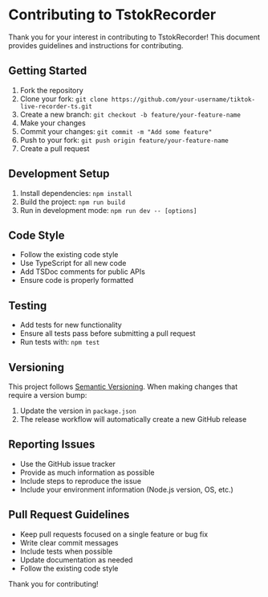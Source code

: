 # Contributing to TstokRecorder

Thank you for your interest in contributing to TstokRecorder! This document provides guidelines and instructions for contributing.

## Getting Started

1. Fork the repository
2. Clone your fork: `git clone https://github.com/your-username/tiktok-live-recorder-ts.git`
3. Create a new branch: `git checkout -b feature/your-feature-name`
4. Make your changes
5. Commit your changes: `git commit -m "Add some feature"`
6. Push to your fork: `git push origin feature/your-feature-name`
7. Create a pull request

## Development Setup

1. Install dependencies: `npm install`
2. Build the project: `npm run build`
3. Run in development mode: `npm run dev -- [options]`

## Code Style

- Follow the existing code style
- Use TypeScript for all new code
- Add TSDoc comments for public APIs
- Ensure code is properly formatted

## Testing

- Add tests for new functionality
- Ensure all tests pass before submitting a pull request
- Run tests with: `npm test`

## Versioning

This project follows [Semantic Versioning](https://semver.org/). When making changes that require a version bump:

1. Update the version in `package.json`
2. The release workflow will automatically create a new GitHub release

## Reporting Issues

- Use the GitHub issue tracker
- Provide as much information as possible
- Include steps to reproduce the issue
- Include your environment information (Node.js version, OS, etc.)

## Pull Request Guidelines

- Keep pull requests focused on a single feature or bug fix
- Write clear commit messages
- Include tests when possible
- Update documentation as needed
- Follow the existing code style

Thank you for contributing!